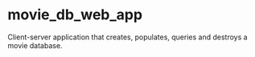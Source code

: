 # movie_db_web_app
 Client-server application that creates, populates, queries and destroys a movie database.
